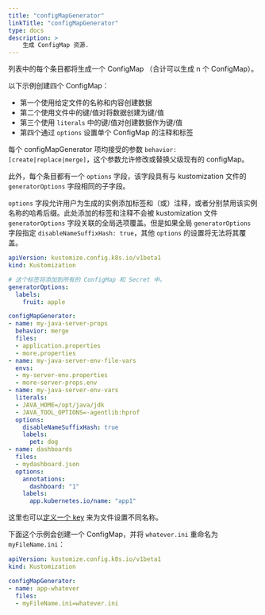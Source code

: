 ```yaml
---
title: "configMapGenerator"
linkTitle: "configMapGenerator"
type: docs
description: >
    生成 ConfigMap 资源.
---
```


列表中的每个条目都将生成一个 ConfigMap （合计可以生成 n 个 ConfigMap）。

以下示例创建四个 ConfigMap：
- 第一个使用给定文件的名称和内容创建数据
- 第二个使用文件中的键/值对将数据创建为键/值
- 第三个使用 `literals` 中的键/值对创建数据作为键/值
- 第四个通过 `options` 设置单个 ConfigMap 的注释和标签

每个 configMapGenerator 项均接受的参数 `behavior: [create|replace|merge]`，这个参数允许修改或替换父级现有的 configMap。

此外，每个条目都有一个 `options` 字段，该字段具有与 kustomization 文件的 `generatorOptions` 字段相同的子字段。

`options` 字段允许用户为生成的实例添加标签和（或）注释，或者分别禁用该实例名称的哈希后缀。此处添加的标签和注释不会被 kustomization 文件 `generatorOptions` 字段关联的全局选项覆盖。但是如果全局 `generatorOptions` 字段指定 `disableNameSuffixHash: true`，其他 `options` 的设置将无法将其覆盖。

```yaml
apiVersion: kustomize.config.k8s.io/v1beta1
kind: Kustomization

# 这个标签将添加到所有的 ConfigMap 和 Secret 中。
generatorOptions:
  labels:
    fruit: apple

configMapGenerator:
- name: my-java-server-props
  behavior: merge
  files:
  - application.properties
  - more.properties
- name: my-java-server-env-file-vars
  envs:
  - my-server-env.properties
  - more-server-props.env
- name: my-java-server-env-vars
  literals:
  - JAVA_HOME=/opt/java/jdk
  - JAVA_TOOL_OPTIONS=-agentlib:hprof
  options:
    disableNameSuffixHash: true
    labels:
      pet: dog
- name: dashboards
  files:
  - mydashboard.json
  options:
    annotations:
      dashboard: "1"
    labels:
      app.kubernetes.io/name: "app1"
```

这里也可以[定义一个 key](https://kubernetes.io/docs/tasks/configure-pod-container/configure-pod-configmap/#define-the-key-to-use-when-creating-a-configmap-from-a-file) 来为文件设置不同名称。

下面这个示例会创建一个 ConfigMap，并将 `whatever.ini` 重命名为 `myFileName.ini`：

```yaml
apiVersion: kustomize.config.k8s.io/v1beta1
kind: Kustomization

configMapGenerator:
- name: app-whatever
  files:
  - myFileName.ini=whatever.ini
```